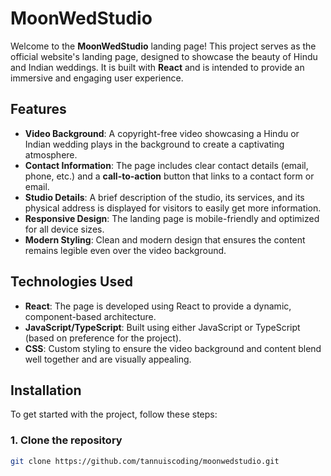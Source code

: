 # MoonWedStudio

Welcome to the **MoonWedStudio** landing page! This project serves as the official website's landing page, designed to showcase the beauty of Hindu and Indian weddings. It is built with **React** and is intended to provide an immersive and engaging user experience.

## Features

- **Video Background**: A copyright-free video showcasing a Hindu or Indian wedding plays in the background to create a captivating atmosphere.
- **Contact Information**: The page includes clear contact details (email, phone, etc.) and a **call-to-action** button that links to a contact form or email.
- **Studio Details**: A brief description of the studio, its services, and its physical address is displayed for visitors to easily get more information.
- **Responsive Design**: The landing page is mobile-friendly and optimized for all device sizes.
- **Modern Styling**: Clean and modern design that ensures the content remains legible even over the video background.

## Technologies Used

- **React**: The page is developed using React to provide a dynamic, component-based architecture.
- **JavaScript/TypeScript**: Built using either JavaScript or TypeScript (based on preference for the project).
- **CSS**: Custom styling to ensure the video background and content blend well together and are visually appealing.

## Installation

To get started with the project, follow these steps:

### 1. Clone the repository

```bash
git clone https://github.com/tannuiscoding/moonwedstudio.git
